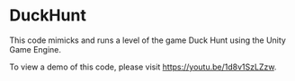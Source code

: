 # DuckHunt
This code mimicks and runs a level of the game Duck Hunt using the Unity Game Engine.

To view a demo of this code, please visit https://youtu.be/1d8v1SzLZzw.
